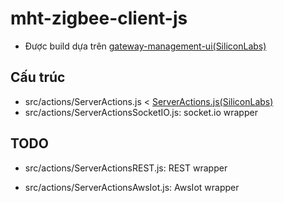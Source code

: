 # mht-zigbee-client-js

* Được build dựa trên [gateway-management-ui(SiliconLabs)](https://github.com/SiliconLabs/gateway-management-ui)

## Cấu trúc

* src/actions/ServerActions.js < [ServerActions.js(SiliconLabs)](https://github.com/SiliconLabs/gateway-management-ui/blob/master/reactui/src/js/actions/ServerActions.js)
* src/actions/ServerActionsSocketIO.js: socket.io wrapper

## TODO

* src/actions/ServerActionsREST.js: REST wrapper

* src/actions/ServerActionsAwsIot.js: AwsIot wrapper